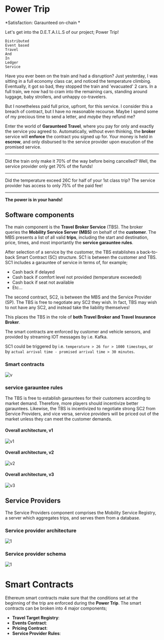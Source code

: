 # **Power Trip**

*Satisfaction: Garaunteed on-chain *

Let's get into the D.E.T.A.I.L.S of our project; Power Trip!

```
Distributed
Event based
Travel
And
In
Ledger
Service
```

Have you ever been on the train and had a disruption? Just yesterday, I was sitting
in a full economy class car, and noticed the temperature climbing. Eventually, it got
so bad, they stopped the train and 'evacuated' 2 cars. In a full train, we now had to cram
into the remaining cars, standing around luggage, baby strollers, and unhappy co-travelers.

But I nonetheless paid full price, upfront, for this service. I consider this a breach of
contract, but I have no reasonable recourse. Maybe I spend some of my precious time to send
 a letter, and *maybe* they refund me?

Enter the world of **Garaunteed Travel**, where you pay for only and exactly the service you
agreed to. Automatically, without even thinking, the **broker** service will **enforce** the
contract you signed up for. Your money is held in **escrow**, and only disbursed to the
service provider upon exucution of the promised service.

---

Did the train only make it 70% of the way before being cancelled? Well, the service provider only get 70% of the funds!

---

Did the temperature exceed 26C for half of your 1st class trip? The service provider has access to only 75% of the paid fee!

---

**The power is in your hands!**

## Software components

The main component is the **Travel Broker Service** (TBS). The broker queries the **Mobility Service Server (MBS)** on behalf of the **customer**. The MBS presents a list of all valid **trips**, including the start and destination, price, times, and most importantly the **service garauntee rules**.

After selection of a service by the customer, the TBS establishes a back-to-back Smart Contract (SC) structure. SC1 is between the customer and TBS. SC1 includes a garauntee of service in terms of, for example;
* Cash back if delayed
* Cash back if comfort level not provided (temperature exceeded)
* Cash back if seat not available
* Etc...

The second contract, SC2, is between the MBS and the Service Provider (SP). The TBS is free to negotiate any SC2 they wish. In fact, TBS may wish to not have any SC2, and instead take the liability themselves!

This places the TBS in the role of **both Travel Broker and Travel Insurance Broker**.

The smart contracts are enforced by customer and vehicle sensors, and provided by streaming IOT messages by i.e. Kafka.

SC1 could be triggered by i.e. `temperature > 26 for > 1000 timesteps`, or by `actual arrival time - promised arrival time > 30 minutes`.

### Smart contracts
![v](doc/Smart-Contracts.jpg)


### service garauntee rules

The TBS is free to establish garauntees for their customers according to market demand. Therefore, more players should incentivize better garauntees. Likewise, the TBS is incentivized to negotiate strong SC2 from Service Providers, and vice versa, service providers will be priced out of the market unless they can meet the customer demands.

#### Overall architecture, v1
![v1](doc/Architecture-v1.jpg)
#### Overall architecture, v2
![v2](doc/Architecture-v2.jpg)
#### Overall architecture, v3
![v3](doc/Architecture-v3.jpg)

## Service Providers

The Service Providers component comprises the Mobility Service Registry, a server which aggregates trips, and serves them from a database.

### Service provider architecture

![1](doc/trips-architecture.jpg)

### Service provider schema

![1](doc/trips-schema.jpg)


# Smart Contracts

Ethereum smart contracts make sure that the conditions set at the beginning of the trip are enforced during the **Power Trip**.
The smart contracts can be broken into 4 major components;
 * **Travel Target Registry**:  
 * **Events Contract**:
 * **Pricing Contract**:
 * **Service Provider Rules**:
